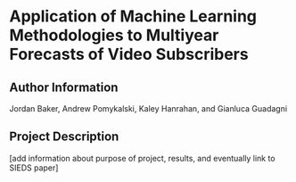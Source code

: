 # Application of Machine Learning Methodologies to Multiyear Forecasts of Video Subscribers

Author Information
-----------------
Jordan Baker, Andrew Pomykalski, Kaley Hanrahan, and Gianluca Guadagni

Project Description
-------------------
[add information about purpose of project, results, and eventually link to SIEDS paper]
